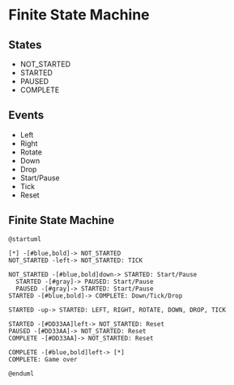 # Finite State Machine

## States
* NOT_STARTED
* STARTED
* PAUSED
* COMPLETE

## Events
* Left
* Right
* Rotate
* Down
* Drop
* Start/Pause
* Tick
* Reset

## Finite State Machine

```plantuml
@startuml

[*] -[#blue,bold]-> NOT_STARTED
NOT_STARTED -left-> NOT_STARTED: TICK

NOT_STARTED -[#blue,bold]down-> STARTED: Start/Pause
  STARTED -[#gray]-> PAUSED: Start/Pause
  PAUSED -[#gray]-> STARTED: Start/Pause
STARTED -[#blue,bold]-> COMPLETE: Down/Tick/Drop

STARTED -up-> STARTED: LEFT, RIGHT, ROTATE, DOWN, DROP, TICK

STARTED -[#DD33AA]left-> NOT_STARTED: Reset
PAUSED -[#DD33AA]-> NOT_STARTED: Reset
COMPLETE -[#DD33AA]-> NOT_STARTED: Reset

COMPLETE -[#blue,bold]left-> [*]
COMPLETE: Game over

@enduml
```